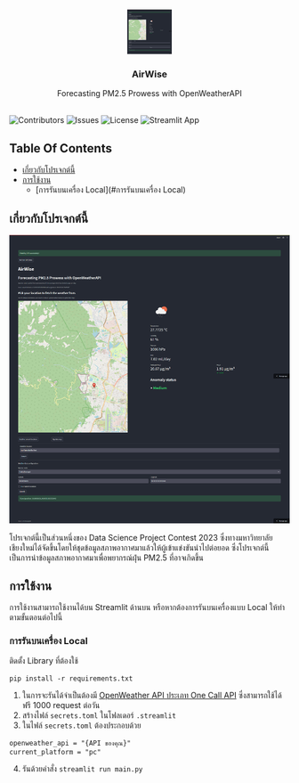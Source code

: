 <br/>
<p align="center">
  <a href="https://github.com/thunni-noi/CMU-AirWise">
    <img src="images/screenshot.png" alt="Logo" width="80" height="80">
  </a>

  <h3 align="center">AirWise</h3>

  <p align="center">
    Forecasting PM2.5 Prowess with OpenWeatherAPI
    <br/>
    <br/>
  </p>
</p>

![Contributors](https://img.shields.io/github/contributors/thunni-noi/CMU-AirWise?color=dark-green) ![Issues](https://img.shields.io/github/issues/thunni-noi/CMU-AirWise) ![License](https://img.shields.io/github/license/thunni-noi/CMU-AirWise) ![![Streamlit App](https://static.streamlit.io/badges/streamlit_badge_black_white.svg)](https://cmu-airwise-heeudbkgeglffcw65qk6u9.streamlit.app/)

## Table Of Contents

* [เกี่ยวกับโปรเจกต์นี้](#เกี่ยวกับโปรเจกต์นี้)
* [การใช้งาน](#การใช้งาน)
  * [การรันบนเครื่อง Local](#การรันบนเครื่อง Local)

## เกี่ยวกับโปรเจกต์นี้

![Screen Shot](images/screenshot.png)

โปรเจกต์นี้เป็นส่วนหนึ่งของ Data Science Project Contest 2023 ซึ่งทางมหาวิทยาลัยเชียงใหม่ได้จัดขึ้นโดยให้ชุดข้อมูลสภาพอากาศมาแล้วให้ผู้เข้าแข่งขันนำไปต่อยอด ซึ่งโปรเจกต์นี้เป็นการนำข้อมูลสภาพอากาศมาเพื่อพยากรณ์ฝุ่น PM2.5 ที่อาจเกิดขึ้น


## การใช้งาน

การใช้งานสามารถใช้งานได้บน Streamlit ด้านบน หรือหากต้องการรันบนเครื่องแบบ Local ให้ทำตามขั้นตอนต่อไปนี้

### การรันบนเครื่อง Local

ติดตั้ง Library ที่ต้องใช้
```
pip install -r requirements.txt
```

1. ในการจะรันได้จำเป็นต้องมี [OpenWeather API ประเภท One Call API](https://home.openweathermap.org/subscriptions) ซึ่งสามารถใช้ได้ฟรี 1000 request ต่อวัน
2. สร้างไฟล์ ```secrets.toml``` ในโฟลเดอร์ ```.streamlit```
3. ในไฟล์ ```secrets.toml``` ต้องประกอบด้วย
```
openweather_api = "{API ของคุณ}"
current_platform = "pc"
```
4. รันด้วยคำสั่ง ```streamlit run main.py```